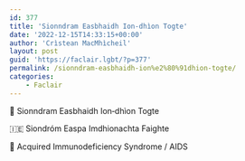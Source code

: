 ```yaml
---
id: 377
title: 'Sionndram Easbhaidh Ion‑dhìon Togte'
date: '2022-12-15T14:33:15+00:00'
author: 'Crìstean MacMhìcheil'
layout: post
guid: 'https://faclair.lgbt/?p=377'
permalink: /sionndram-easbhaidh-ion%e2%80%91dhion-togte/
categories:
    - Faclair
---
```


&#x1f3f4;&#xe0067;&#xe0062;&#xe0073;&#xe0063;&#xe0074;&#xe007f; Sionndram Easbhaidh Ion‑dhìon Togte

&#x1f1ee;&#x1f1ea; Siondróm Easpa Imdhionachta Faighte

&#x1f3f4;&#xe0067;&#xe0062;&#xe0065;&#xe006e;&#xe0067;&#xe007f; Acquired Immunodeficiency Syndrome / AIDS